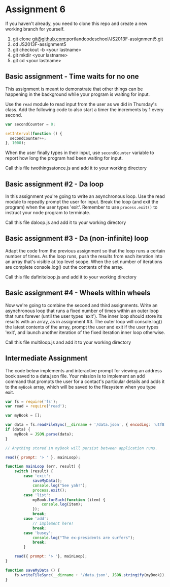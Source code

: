 # Assignment 6

If you haven't already, you need to clone this repo and create a new working branch for yourself.

1. git clone git@github.com:portlandcodeschool/JS2013F-assignment5.git
2. cd JS2013F-assignment5
3. git checkout -b &lt;your lastname&gt;
4. git mkdir &lt;your lastname&gt;
5. git cd &lt;your lastname&gt;

## Basic assignment - Time waits for no one

This assignment is meant to demonstrate that other things can be happening in the background while your program is waiting for input.

Use the ```read``` module to read input from the user as we did in Thursday's class. Add the following code to also start a timer the increments by 1 every second.

```js
var secondCounter = 0;

setInterval(function () {
  secondCounter++;
}, 1000);
```

When the user finally types in their input, use ```secondCounter``` variable to report how long the program had been waiting for input.

Call this file twothingsatonce.js and add it to your working directory

## Basic assignment #2 - Da loop

In this assignment you're going to write an asynchronous loop. Use the read module to repeatly prompt the user for input. Break the loop (and exit the program) when the user types 'exit'. Remember to use ```process.exit()``` to instruct your node program to terminate.

Call this file daloop.js and add it to your working directory

## Basic assignment #3 - Da (non-infinite) loop

Adapt the code from the previous assignment so that the loop runs a certain number of times. As the loop runs, push the results from each iteration into an array that's visible at top level scope. When the set number of iterations are complete console.log() out the contents of the array.

Call this file dafiniteloop.js and add it to your working directory

## Basic assignment #4 - Wheels within wheels

Now we're going to combine the second and third assignments. Write an asynchronous loop that runs a fixed number of times within an outer loop that runs forever (until the user types 'exit'). The inner loop should store its results with an array, as in assignment #3. The outer loop will console.log() the latest contents of the array, prompt the user and exit if the user types 'exit', and launch another iteration of the fixed iteration inner loop otherwise.

Call this file multiloop.js and add it to your working directory

## Intermediate Assignment

The code below implements and interactive prompt for viewing an address book saved to a data.json file. Your mission is to implement an add command that prompts the user for a contact's particular details and adds it to the `myBook` array, which will be saved to the filesystem when you type exit.

```javascript
var fs = require('fs');
var read = require('read');

var myBook = [];

var data = fs.readFileSync(__dirname + '/data.json', { encoding: 'utf8', flag: 'a+' });
if (data) {
    myBook = JSON.parse(data);
}

// Anything stored in myBook will persist between application runs.

read({ prompt: '> ' }, mainLoop);

function mainLoop (err, result) {
    switch (result) {
        case 'exit':
            saveMyData();
            console.log("See yah!");
            process.exit();
        case 'list':
            myBook.forEach(function (item) {
                console.log(item);
            });
            break;
        case 'add':
            // implement here!
            break;
        case 'busey':
            console.log("The ex-presidents are surfers");
            break;
        }

    read({ prompt: '> '}, mainLoop);
}

function saveMyData () {
    fs.writeFileSync(__dirname + '/data.json', JSON.stringify(myBook));
}
```
